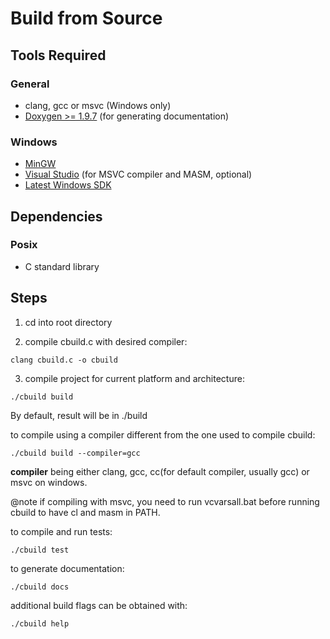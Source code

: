Build from Source
=================

## Tools Required

### General

- clang, gcc or msvc (Windows only)
- [Doxygen >= 1.9.7](https://www.doxygen.nl/) (for generating documentation)

### Windows

- [MinGW](https://www.mingw-w64.org/)
- [Visual Studio](https://visualstudio.microsoft.com/) (for MSVC compiler and MASM, optional)
- [Latest Windows SDK](https://developer.microsoft.com/en-us/windows/downloads/windows-sdk/)

## Dependencies

### Posix

- C standard library

## Steps

1) cd into root directory

2) compile cbuild.c with desired compiler:
```console
clang cbuild.c -o cbuild
```

3) compile project for current platform and architecture:
```console
./cbuild build
```

By default, result will be in ./build

to compile using a compiler different from the one used to compile cbuild:
```console
./cbuild build --compiler=gcc
```
**compiler** being either clang, gcc, cc(for default compiler, usually gcc) or msvc on windows.

@note if compiling with msvc, you need to run vcvarsall.bat before running cbuild to have cl and masm in PATH.

to compile and run tests:
```console
./cbuild test
```
to generate documentation:
```console
./cbuild docs
```

additional build flags can be obtained with:
```console
./cbuild help
```

